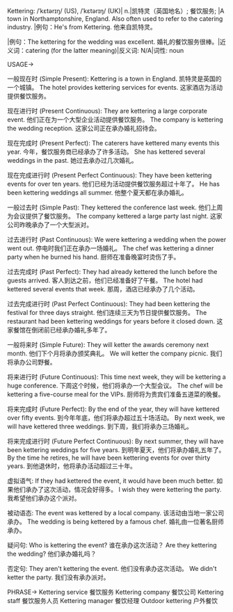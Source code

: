 Kettering: /ˈkɛtərɪŋ/ (US), /ˈkɛtərɪŋ/ (UK)| n.|凯特灵（英国地名）;  餐饮服务; |A town in Northamptonshire, England. Also often used to refer to the catering industry. |例句：He's from Kettering. 他来自凯特灵。

|例句：The kettering for the wedding was excellent. 婚礼的餐饮服务很棒。|近义词：catering (for the latter meaning)|反义词: N/A|词性: noun


USAGE->

一般现在时 (Simple Present):
Kettering is a town in England. 凯特灵是英国的一个城镇。
The hotel provides kettering services for events. 这家酒店为活动提供餐饮服务。

现在进行时 (Present Continuous):
They are kettering a large corporate event. 他们正在为一个大型企业活动提供餐饮服务。
The company is kettering the wedding reception. 这家公司正在承办婚礼招待会。

现在完成时 (Present Perfect):
The caterers have kettered many events this year.  今年，餐饮服务商已经承办了许多活动。
She has kettered several weddings in the past. 她过去承办过几次婚礼。

现在完成进行时 (Present Perfect Continuous):
They have been kettering events for over ten years. 他们已经为活动提供餐饮服务超过十年了。
He has been kettering weddings all summer. 他整个夏天都在承办婚礼。


一般过去时 (Simple Past):
They kettered the conference last week. 他们上周为会议提供了餐饮服务。
The company kettered a large party last night. 这家公司昨晚承办了一个大型派对。


过去进行时 (Past Continuous):
We were kettering a wedding when the power went out.  停电时我们正在承办一场婚礼。
The chef was kettering a dinner party when he burned his hand.  厨师在准备晚宴时烫伤了手。


过去完成时 (Past Perfect):
They had already kettered the lunch before the guests arrived. 客人到达之前，他们已经准备好了午餐。
The hotel had kettered several events that week. 那周，酒店已经承办了几个活动。


过去完成进行时 (Past Perfect Continuous):
They had been kettering the festival for three days straight. 他们连续三天为节日提供餐饮服务。
The restaurant had been kettering weddings for years before it closed down. 这家餐馆在倒闭前已经承办婚礼多年了。


一般将来时 (Simple Future):
They will ketter the awards ceremony next month. 他们下个月将承办颁奖典礼。
We will ketter the company picnic. 我们将承办公司野餐。

将来进行时 (Future Continuous):
This time next week, they will be kettering a huge conference.  下周这个时候，他们将承办一个大型会议。
The chef will be kettering a five-course meal for the VIPs. 厨师将为贵宾们准备五道菜的晚餐。


将来完成时 (Future Perfect):
By the end of the year, they will have kettered over fifty events.  到今年年底，他们将承办超过五十场活动。
By next week, we will have kettered three weddings. 到下周，我们将承办三场婚礼。


将来完成进行时 (Future Perfect Continuous):
By next summer, they will have been kettering weddings for five years. 到明年夏天，他们将承办婚礼五年了。
By the time he retires, he will have been kettering events for over thirty years.  到他退休时，他将承办活动超过三十年。


虚拟语气:
If they had kettered the event, it would have been much better. 如果他们承办了这次活动，情况会好得多。
I wish they were kettering the party. 我希望他们承办这个派对。

被动语态:
The event was kettered by a local company. 该活动由当地一家公司承办。
The wedding is being kettered by a famous chef.  婚礼由一位著名厨师承办。


疑问句:
Who is kettering the event? 谁在承办这次活动？
Are they kettering the wedding? 他们承办婚礼吗？


否定句:
They aren't kettering the event. 他们没有承办这次活动。
We didn't ketter the party. 我们没有承办派对。



PHRASE->
Kettering service 餐饮服务
Kettering company 餐饮公司
Kettering staff  餐饮服务人员
Kettering manager 餐饮经理
Outdoor kettering 户外餐饮
